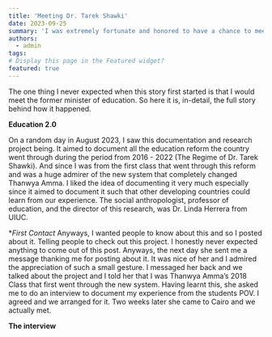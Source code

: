 ```yaml
---
title: 'Meeting Dr. Tarek Shawki'
date: 2023-09-25
summary: 'I was extremely fortunate and honored to have a chance to meet and talk with the AUC’s Counselor and former Minister of Higher Education, H.E. Dr. Tarek Shawki. A pioneer in education and a visionary!'
authors:
  - admin
tags: 
# Display this page in the Featured widget?
featured: true
---
```


The one thing I never expected when this story first started is that I would meet the former minister of education.
So here it is, in-detail, the full story behind how it happened.

**Education 2.0**


On a random day in August 2023, I saw this documentation and research project being. It aimed to document all the education reform the country went through during the period from 2016 - 2022 (The Regime of Dr. Tarek Shawki). And since I was from the first class that went through this reform and was a huge admirer of the new system that completely changed Thanwya Amma. I liked the idea of documenting it very much especially since it aimed to document it such that other developing countries could learn from our experience. The social anthropologist, professor of education, and the director of this research, was Dr. Linda Herrera from UIUC.

**First Contact*
Anyways, I wanted people to know about this and so I posted about it. Telling people to check out this project. I honestly never expected anything to come out of this post. Anyways, the next day she sent me a message thanking me for posting about it. It was nice of her and I admired the appreciation of such a small gesture. I messaged her back and we talked about the project and I told her that I was Thanwya Amma’s 2018 Class that first went through the new system. Having learnt this, she asked me to do an interview to document my experience from the students POV. 
I agreed and we arranged for it. Two weeks later she came to Cairo and we actually met. 

**The interview**
